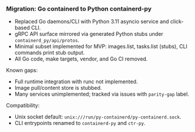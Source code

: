 ### Migration: Go containerd to Python containerd-py

- Replaced Go daemons/CLI with Python 3.11 asyncio service and click-based CLI.
- gRPC API surface mirrored via generated Python stubs under `containerd_py/api/protos`.
- Minimal subset implemented for MVP: images.list, tasks.list (stubs), CLI commands print stub output.
- All Go code, make targets, vendor, and Go CI removed.

Known gaps:
- Full runtime integration with runc not implemented.
- Image pull/content store is stubbed.
- Many services unimplemented; tracked via issues with `parity-gap` label.

Compatibility:
- Unix socket default: `unix:///run/py-containerd/py-containerd.sock`.
- CLI entrypoints renamed to `containerd-py` and `ctr-py`.